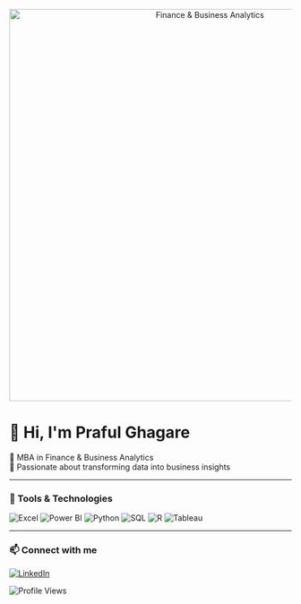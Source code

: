 <p align="center">
  <img src="https://cdn.pixabay.com/photo/2018/01/18/07/00/analytics-3088958_1280.jpg" alt="Finance & Business Analytics" width="700"/>
</p>

# 👋 Hi, I'm Praful Ghagare  
🎯 MBA in Finance & Business Analytics  
💼 Passionate about transforming data into business insights  

---

### 🚀 Tools & Technologies  

<p>
  <img src="https://img.icons8.com/color/32/000000/microsoft-excel-2019--v1.png" alt="Excel"/>
  <img src="https://img.icons8.com/color/32/000000/power-bi.png" alt="Power BI"/>
  <img src="https://img.icons8.com/fluency/32/000000/python.png" alt="Python"/>
  <img src="https://img.icons8.com/color/32/000000/mysql-logo.png" alt="SQL"/>
  <img src="https://img.icons8.com/color/32/000000/r-project.png" alt="R"/>
  <img src="https://img.icons8.com/color/32/000000/tableau-software.png" alt="Tableau"/>
</p>

---

### 📫 Connect with me  
[![LinkedIn](https://img.shields.io/badge/LinkedIn-blue?logo=linkedin&style=for-the-badge)](https://www.linkedin.com/in/prafulghagare123/)

![Profile Views](https://komarev.com/ghpvc/?username=prafulghagare&color=blue)
